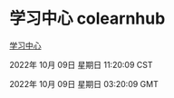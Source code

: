 # 学习中心 colearnhub
[学习中心](http://27.19.33.125:56308/colearnhub/)

2022年 10月 09日 星期日 11:20:09 CST

2022年 10月 09日 星期日 03:20:09 GMT
